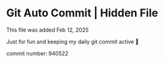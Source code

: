 # Git Auto Commit | Hidden File

This file was added Feb 12, 2025

Just for fun and keeping my daily git commit active 🤪

commit number: 940522
